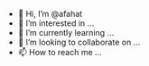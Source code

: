- 👋 Hi, I’m @afahat
- 👀 I’m interested in ...
- 🌱 I’m currently learning ...
- 💞️ I’m looking to collaborate on ...
- 📫 How to reach me ...

<!---
afahat/afahat is a ✨ special ✨ repository because its `README.md` (this file) appears on your GitHub profile.
You can click the Preview link to take a look at your changes.
--->
